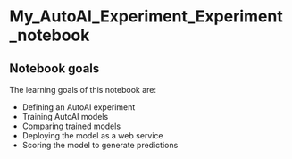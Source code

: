 # My_AutoAI_Experiment_Experiment_notebook

## Notebook goals
The learning goals of this notebook are:
-  Defining an AutoAI experiment
-  Training AutoAI models
-  Comparing trained models
-  Deploying the model as a web service
-  Scoring the model to generate predictions
